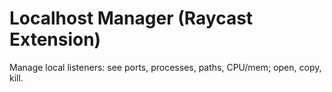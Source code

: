 # Localhost Manager (Raycast Extension)

Manage local listeners: see ports, processes, paths, CPU/mem; open, copy, kill.
